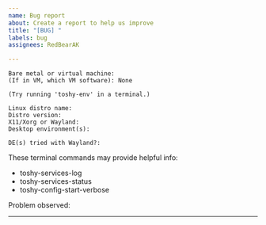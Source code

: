```yaml
---
name: Bug report
about: Create a report to help us improve
title: "[BUG] "
labels: bug
assignees: RedBearAK

---
```


```
Bare metal or virtual machine: 
(If in VM, which VM software): None

(Try running 'toshy-env' in a terminal.)

Linux distro name: 
Distro version: 
X11/Xorg or Wayland: 
Desktop environment(s): 

DE(s) tried with Wayland?: 
```

These terminal commands may provide helpful info:

- toshy-services-log  
- toshy-services-status  
- toshy-config-start-verbose  

Problem observed:  
* * *

